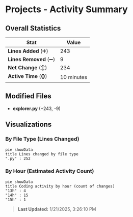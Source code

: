 # Projects - Activity Summary 

## Overall Statistics

| Stat                   | Value                                                             |
| ---------------------- | ----------------------------------------------------------------- |
| **Lines Added** (➕)   | 243                                          |
| **Lines Removed** (➖) | 9                                        |
| **Net Change** (↕)    | 234                |
| **Active Time** (⌚)   | 10 minutes |


## Modified Files
- **explorer.py** (+243, -9)

## Visualizations

### By File Type (Lines Changed)

```mermaid
pie showData
title Lines changed by file type
".py" : 252
```

### By Hour (Estimated Activity Count)

```mermaid
pie showData
title Coding activity by hour (count of changes)
"13h" : 4
"14h" : 15
"15h" : 1
```


> **Last Updated:** 1/21/2025, 3:26:10 PM